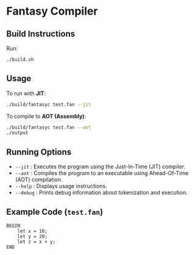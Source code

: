 # Fantasy Compiler

## Build Instructions
Run:
```sh
./build.sh
```

## Usage
To run with **JIT**:
```sh
./build/fantasyc test.fan --jit
```

To compile to **AOT (Assembly)**:
```sh
./build/fantasyc test.fan --aot
./output
```

## Running Options
- `--jit` : Executes the program using the Just-In-Time (JIT) compiler.
- `--aot` : Compiles the program to an executable using Ahead-Of-Time (AOT) compilation.
- `--help` : Displays usage instructions.
- `--debug` : Prints debug information about tokenization and execution.

## Example Code (`test.fan`)
```
BEGIN
    let x = 10;
    let y = 20;
    let z = x + y;
END
```
